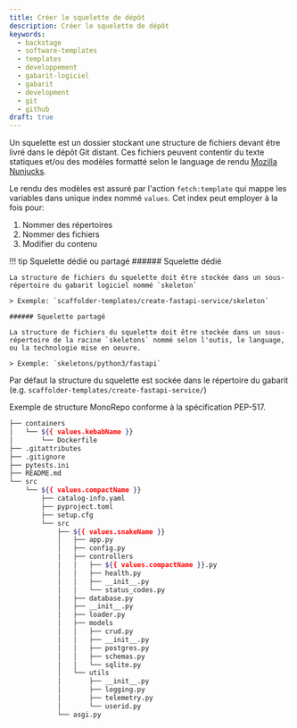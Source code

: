 ```yaml
---
title: Créer le squelette de dépôt
description: Créer le squelette de dépôt
keywords:
  - backstage
  - software-templates
  - templates
  - developpement
  - gabarit-logiciel
  - gabarit
  - development
  - git
  - github
draft: true
---
```


Un squelette est un dossier stockant une structure de fichiers devant être livré dans le dépôt Git distant. Ces fichiers peuvent contentir du texte statiques et/ou des modèles formatté selon le language de rendu [Mozilla Nunjucks](https://mozilla.github.io/nunjucks).

Le rendu des modèles est assuré par l'action `fetch:template` qui mappe les variables dans unique index nommé `values`. Cet index peut employer à la fois pour:

1. Nommer des répertoires
2. Nommer des fichiers
3. Modifier du contenu

!!! tip Squelette dédié ou partagé
    ###### Squelette dédié
    
    La structure de fichiers du squelette doit être stockée dans un sous-répertoire du gabarit logiciel nommé `skeleton`

    > Exemple: `scaffolder-templates/create-fastapi-service/skeleton`

    ###### Squelette partagé

    La structure de fichiers du squelette doit être stockée dans un sous-répertoire de la racine `skeletons` nommé selon l'outis, le language, ou la technologie mise en oeuvre.
    
    > Exemple: `skeletons/python3/fastapi`

Par défaut la structure du squelette est sockée dans le répertoire du gabarit (e.g. `scaffolder-templates/create-fastapi-service/`)


Exemple de structure MonoRepo conforme à la spécification PEP-517.

```bash title="scaffolder-templates/create-fastapi-service/skeleton"
├── containers
│   └── ${{ values.kebabName }}
│       └── Dockerfile
├── .gitattributes
├── .gitignore
├── pytests.ini
├── README.md
└── src
    └── ${{ values.compactName }}
        ├── catalog-info.yaml
        ├── pyproject.toml
        ├── setup.cfg
        └── src
            ├── ${{ values.snakeName }}
            │   ├── app.py
            │   ├── config.py
            │   ├── controllers
            │   │   ├── ${{ values.compactName }}.py
            │   │   ├── health.py
            │   │   ├── __init__.py
            │   │   └── status_codes.py
            │   ├── database.py
            │   ├── __init__.py
            │   ├── loader.py
            │   ├── models
            │   │   ├── crud.py
            │   │   ├── __init__.py
            │   │   ├── postgres.py
            │   │   ├── schemas.py
            │   │   └── sqlite.py
            │   └── utils
            │       ├── __init__.py
            │       ├── logging.py
            │       ├── telemetry.py
            │       └── userid.py
            └── asgi.py
```
